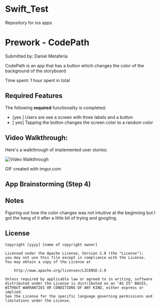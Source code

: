 # Swift_Test
Repository for ios apps
# Prework - CodePath

Submitted by: Daniel Metaferia

CodePath is an app that has a button which changes the color of the background of the storyboard

Time spent: 1 hour spent in total

## Required Features

The following **required** functionality is completed:

- [yes ] Users are see a screen with three labels and a button
- [ yes] Tapping the button changes the screen color to a random color
 
## Video Walkthrough: 
Here's a walkthrough of implemented user stories:

<img src='https://imgur.com/0vFyXg6' title='Video Walkthrough' width='' alt='Video Walkthrough' />

<!-- Replace this with whatever GIF tool you used! -->
GIF created with imgur.com  
<!-- Recommended tools:
[Kap](https://getkap.co/) for macOS
[ScreenToGif](https://www.screentogif.com/) for Windows
[peek](https://github.com/phw/peek) for Linux. -->

## App Brainstorming (Step 4)

## Notes

Figuring out how the color changes was not intuitive at the beginning but I got the hang of it after a little bit of trying and googling.

## License

    Copyright [yyyy] [name of copyright owner]

    Licensed under the Apache License, Version 2.0 (the "License");
    you may not use this file except in compliance with the License.
    You may obtain a copy of the License at

        http://www.apache.org/licenses/LICENSE-2.0

    Unless required by applicable law or agreed to in writing, software
    distributed under the License is distributed on an "AS IS" BASIS,
    WITHOUT WARRANTIES OR CONDITIONS OF ANY KIND, either express or implied.
    See the License for the specific language governing permissions and
    limitations under the License.
